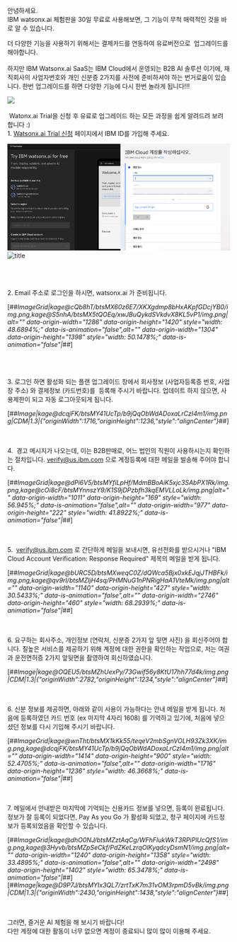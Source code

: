    
   
안녕하세요.   
IBM watsonx.ai 체험판을 30일 무료로 사용해보면, 그 기능이 무척 매력적인 것을 바로 알 수 있습니다.

더 다양한 기능을 사용하기 위해서는 결제카드를 연동하여 유료버전으로  업그레이드를 해야합니다.   
   
하지만 IBM Watsonx.ai SaaS는 IBM Cloud에서 운영되는 B2B AI 솔루션 이기에, 재직회사의 사업자번호와 개인 신분증 2가지를 사전에 준비하셔야 하는 번거로움이 있습니다. 한번 업그레이드를 하면 다양한 기능에 다시 한번 놀라게 됩니다!!!

![](https://t1.daumcdn.net/keditor/emoticon/niniz/large/014.gif)

 Watonx.ai Trial을 신청 후 유료로 업그레이드 하는 모든 과정을 쉽게 알려드려 보려 합니다 :)   
1\. [Watsonx.ai Trial 신청](https://eu-de.dataplatform.cloud.ibm.com/registration/stepone?context=wx&preselect_region=true) 페이지에서 IBM ID를 가입해 주세요.

![](https://github.com/gbny22/gbny22.github.io/blob/main/_posts/2025-03-29/ScreenshotA.png)
![title](https://blog.kakaocdn.net/dn/bXYHUr/btsMYe5ahst/demqwrFre0XfNnaXEsfxq0/img.png) 


   
   
   
2\. Email 주소로 로그인을 하시면, watsonx.ai 가 준비됩니다.

[##_ImageGrid|kage@cQb8hT/btsMX60z6E7/XKXgdmp8bHxAKpfGDcjYB0/img.png,kage@S5nhA/btsMX5tQOEq/xwJBuQykdSVkdvX8KL5vP1/img.png|alt="" data-origin-width="1286" data-origin-height="1420" style="width: 48.6894%;" data-is-animation="false",alt="" data-origin-width="1304" data-origin-height="1398" style="width: 50.1478%;" data-is-animation="false"|_##]

   
   
   
3\. 로그인 하면 활성화 되는 플랜 업그레이드 창에서 회사정보 (사업자등록증 번호, 사업장 주소) 와 결제정보 (카드번호)를  등록해 주시기 바랍니다. 업데이트 하지 않으면, 사용제한이 되고 자동 로그아웃되게 됩니다.

[##_Image|kage@dcqjFK/btsMY41UcTp/b9jQqObWdADoxaLrCzI4m1/img.png|CDM|1.3|{"originWidth":1716,"originHeight":1236,"style":"alignCenter"}_##]

   
   
4.  경고 메시지가 나오는데, 이는 B2B판매로, 어느 법인의 직원이 사용하시는지 확인하는 절차입니다. verify@us.ibm.com 으로 계정등록에 대한 메일을 발송해 주어야 합니다. 

[##_ImageGrid|kage@dPi6V5/btsMYfiLpHf/MdmBBoAiK5xjc3SAbPX1Rk/img.png,kage@cOi8cF/btsMYnnszY9/K1S9jDPzbfh3kqEMVLLoLk/img.png|alt="" data-origin-width="1011" data-origin-height="169" style="width: 56.945%;" data-is-animation="false",alt="" data-origin-width="977" data-origin-height="222" style="width: 41.8922%;" data-is-animation="false"|_##]

   
   
5.  verify@us.ibm.com 로 간단하게 메일을 보내시면, 유선전화를 받으시거나 "IBM Cloud Account Verification: Response Required" 제목의 메일을 받게 됩니다. 

[##_ImageGrid|kage@bURC5D/btsMXweqC0Z/dQWca5Bjx0xkEJqjJTHBFk/img.png,kage@qv9rI/btsMZIjH4sq/PHMNuG1nPNRigHaA1VteMk/img.png|alt="" data-origin-width="1140" data-origin-height="427" style="width: 30.5433%;" data-is-animation="false",alt="" data-origin-width="2746" data-origin-height="460" style="width: 68.2939%;" data-is-animation="false"|_##]

   
   
6\. 요구하는 회사주소, 개인정보 (연락처, 신분증 2가지 앞 뒷면 사진) 을 회신주어야 합니다. 질높은 서비스를 제공하기 위해 계정에 대한 권한을 확인하는 작업으로, 저는 여권과 운전면허증 2가지 앞뒷면을 촬영하여 회신하였습니다.

[##_Image|kage@OQEU5/btsMZhUexPy/73Gwif56y8KtU17hh77d4k/img.png|CDM|1.3|{"originWidth":2782,"originHeight":1234,"style":"alignCenter"}_##]

   
   
6\. 신분 정보를 제공하면, 아래와 같이 사용이 가능하다는 안내 메일을 받게 됩니다. 처음에 등록하였던 카드 번호 (ex 마지막 4자리 1608) 를 기억하고 있기에, 처음에 넣으셨던 정보를 다시 기입해 주시기 바랍니다.

[##_ImageGrid|kage@wnTht/btsMX1kKk55/teqeV2mbSgnVOLH93Zk3XK/img.png,kage@dcqjFK/btsMY41UcTp/b9jQqObWdADoxaLrCzI4m1/img.png|alt="" data-origin-width="1414" data-origin-height="900" style="width: 52.4705%;" data-is-animation="false",alt="" data-origin-width="1716" data-origin-height="1236" style="width: 46.3668%;" data-is-animation="false"|_##]

   
   
7\. 메일에서 안내받은 마지막에 기억되는 신용카드 정보를 넣으면, 등록이 완료됩니다.  
정보가 잘 등록이 되었다면, Pay As you Go 가 활성화 되었고, 청구 페이지에 카드정보가 등록되었음을 확인할 수 있습니다.  
  

[##_ImageGrid|kage@dhO0NJ/btsMZztAqCg/WFhFIukWkT3RPiPlUcQfS1/img.png,kage@3Hyvb/btsMZpSeCkf/PdZKeLzrqOlKyqdcyDsmN1/img.png|alt="" data-origin-width="1240" data-origin-height="1358" style="width: 33.4895%;" data-is-animation="false",alt="" data-origin-width="2498" data-origin-height="1402" style="width: 65.3478%;" data-is-animation="false"|_##][##_Image|kage@D9P7J/btsMYIx3QL7/zrtTxK7m31vOM3rpmD5vBk/img.png|CDM|1.3|{"originWidth":2430,"originHeight":1438,"style":"alignCenter"}_##]

  
   
   
그러면, 즐거운 AI 체험을 해 보시기 바랍니다!   
다만 계정에 대한 활동이 너무 없으면 계정이 종료되니 많이 많이 이용해 주세요.
